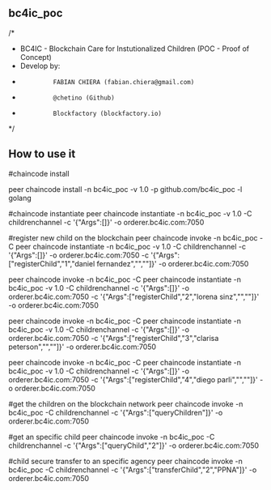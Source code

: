 ## bc4ic_poc

/*
 * BC4IC - Blockchain Care for Instutionalized Children (POC - Proof of Concept)
 * Develop by:
 * 				FABIAN CHIERA (fabian.chiera@gmail.com)
 *				@chetino (Github) 
 *				Blockfactory (blockfactory.io)
 */


## How to use it

#chaincode install

peer chaincode install -n bc4ic_poc -v 1.0 -p github.com/bc4ic_poc -l golang

#chaincode instantiate
peer chaincode instantiate -n bc4ic_poc -v 1.0 -C childrenchannel -c '{"Args":[]}' -o orderer.bc4ic.com:7050

#register new child on the blockchain
peer chaincode invoke -n bc4ic_poc -C peer chaincode instantiate -n bc4ic_poc -v 1.0 -C childrenchannel -c '{"Args":[]}' -o orderer.bc4ic.com:7050
 -c '{"Args":["registerChild","1","daniel fernandez","",""]}' -o orderer.bc4ic.com:7050


peer chaincode invoke -n bc4ic_poc -C peer chaincode instantiate -n bc4ic_poc -v 1.0 -C childrenchannel -c '{"Args":[]}' -o orderer.bc4ic.com:7050
 -c '{"Args":["registerChild","2","lorena sinz","",""]}' -o orderer.bc4ic.com:7050


peer chaincode invoke -n bc4ic_poc -C peer chaincode instantiate -n bc4ic_poc -v 1.0 -C childrenchannel -c '{"Args":[]}' -o orderer.bc4ic.com:7050
 -c '{"Args":["registerChild","3","clarisa peterson","",""]}' -o orderer.bc4ic.com:7050



peer chaincode invoke -n bc4ic_poc -C peer chaincode instantiate -n bc4ic_poc -v 1.0 -C childrenchannel -c '{"Args":[]}' -o orderer.bc4ic.com:7050
 -c '{"Args":["registerChild","4","diego parli","",""]}' -o orderer.bc4ic.com:7050


#get the children on the blockchain network
peer chaincode invoke -n bc4ic_poc -C childrenchannel -c '{"Args":["queryChildren"]}' -o orderer.bc4ic.com:7050

#get an specific child
peer chaincode invoke -n bc4ic_poc -C childrenchannel -c '{"Args":["queryChild","2"]}' -o orderer.bc4ic.com:7050

#child secure transfer to an specific agency
peer chaincode invoke -n bc4ic_poc -C childrenchannel -c '{"Args":["transferChild","2","PPNA"]}' -o orderer.bc4ic.com:7050

